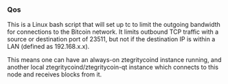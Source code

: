 ### Qos ###

This is a Linux bash script that will set up tc to limit the outgoing bandwidth for connections to the Bitcoin network. It limits outbound TCP traffic with a source or destination port of 23511, but not if the destination IP is within a LAN (defined as 192.168.x.x).

This means one can have an always-on ztegritycoind instance running, and another local ztegritycoind/ztegritycoin-qt instance which connects to this node and receives blocks from it.
